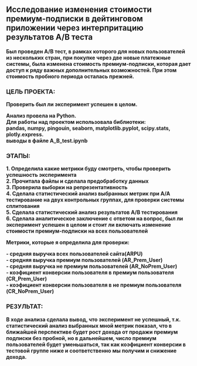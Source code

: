 ## Исследование изменения стоимости премиум-подписки в дейтинговом приложении через интерпритацию результатов А/B теста
**Был проведен A/B тест, в рамках которого для новых пользователей из нескольких стран, при покупке через две новые платежные системы, была изменена стоимость премиум-подписки, которая дает доступ к ряду важных дополнительных возможностей. При этом стоимость пробного периода осталась прежней.**  

### ЦЕЛЬ ПРОЕКТА: 
**Проверить был ли эксперимент успешен в целом.**  

**Анализ провела на Python.**   
**Для работы над проектом использовала библиотеки:**  
**pandas, numpy, pingouin, seaborn, matplotlib.pyplot, scipy.stats, plotly.express.**  
**выводы в файле A_B_test.ipynb**

### ЭТАПЫ:

**1. Определила какие метрики буду смотреть, чтобы проверить успешность эксперимента**  
**2. Прочитала файлы и сделала предобработку данных**  
**3. Проверила выборки на репрезентативность**  
**4. Сделала статистический анализ выбранных метрик при А/А тестирование на двух контрольных группах, для проверки системы сплитования**  
**5. Сделала статистический анализ результатов А/В тестирования**  
**6. Сделала аналитическое заключение с ответом на вопрос, был ли эксперимент успешен в целом и стоит ли включать изменение стоимости премиум-подписки на всех пользователей**  

**Метрики, которые я определила для проверки:**

**- средняя выручка всех пользователей сайта(ARPU)**   
**- средняя выручка премиум пользователей (AR_Prem_User)**  
**- средняя выручка не премиум пользователей (AR_NoPrem_User)**  
**- коэфициент конверсии пользователя в премиум пользователя (CR_Prem_User)**   
**- коэфициент конверсии пользователя в не премиум пользователя (CR_NoPrem_User)** 

### РЕЗУЛЬТАТ:
**В ходе анализа сделала вывод, что эксперимент не успешный, т.к. статистический анализ выбранных мной метрик показал, что в ближайшей перспективе будет рост дохода от продажи премиум подписки без пробной, но в дальнейшем, число премиум пользователей будет уменьшаться, так как коэфициент конверсии в тестовой группе ниже и соответственно мы получим и снижение дохода.**

